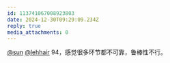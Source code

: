 ```yaml
---
id: 113741067008923803
date: 2024-12-30T09:29:09.234Z
reply: true
media_attachments: 0
---
```


[@sun](https://jiong.us/@sun) [@lehhair](https://misskey.lehhair.net/@lehhair) 94，感觉很多环节都不可靠，鲁棒性不行。

